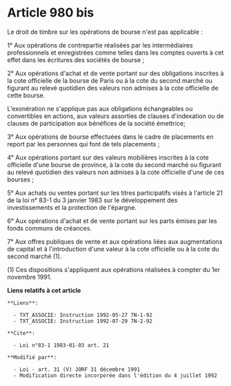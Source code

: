 # Article 980 bis

Le droit de timbre sur les opérations de bourse n'est pas applicable :

1° Aux opérations de contrepartie réalisées par les intermédiaires professionnels et enregistrées comme telles dans les
comptes ouverts à cet effet dans les écritures des sociétés de bourse ;

2° Aux opérations d'achat et de vente portant sur des obligations inscrites à la cote officielle de la bourse de Paris ou à
la cote du second marché ou figurant au relevé quotidien des valeurs non admises à la cote officielle de cette bourse.

L'exonération ne s'applique pas aux obligations échangeables ou convertibles en actions, aux valeurs assorties de clauses
d'indexation ou de clauses de participation aux bénéfices de la société émettrice;

3° Aux opérations de bourse effectuées dans le cadre de placements en report par les personnes qui font de tels placements ;

4° Aux opérations portant sur des valeurs mobilières inscrites à la cote officielle d'une bourse de province, à la cote du
second marché ou figurant au relevé quotidien des valeurs non admises à la cote officielle d'une de ces bourses ;

5° Aux achats ou ventes portant sur les titres participatifs visés à l'article 21 de la loi n° 83-1 du 3 janvier 1983 sur le
développement des investissements et la protection de l'épargne.

6° Aux opérations d'achat et de vente portant sur les parts émises par les fonds communs de créances.

7° Aux offres publiques de vente et aux opérations liées aux augmentations de capital et à l'introduction d'une valeur à la
cote officielle ou à la cote du second marché (1).

(1) Ces dispositions s'appliquent aux opérations réalisées à compter du 1er novembre 1991.

**Liens relatifs à cet article**

	**Liens**:

	  - TXT_ASSOCIE: Instruction 1992-05-27 7N-1-92
	  - TXT_ASSOCIE: Instruction 1992-07-29 7N-2-92

	**Cite**:

	  - Loi n°83-1 1983-01-03 art. 21

	**Modifié par**:

	  - Loi - art. 31 (V) JORF 31 décembre 1991
	  - Modification directe incorporée dans l'édition du 4 juillet 1992
